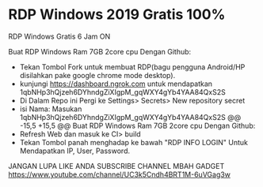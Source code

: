 # RDP Windows 2019 Gratis 100%
RDP Windows Gratis 6 Jam ON


Buat RDP Windows Ram 7GB 2core cpu Dengan Github:

+ Tekan Tombol Fork untuk membuat RDP(bagu pengguna Android/HP disilahkan pake google chrome mode desktop).
+ kunjungi https://dashboard.ngrok.com untuk mendapatkan 1qbNHp3hQjzeh6DYhndgZiXIgpM_gqWXY4gYb4YAA84QxS2S
+ Di Dalam Repo ini Pergi ke Settings> Secrets> New repository secret
+ isi Nama: Masukan 1qbNHp3hQjzeh6DYhndgZiXIgpM_gqWXY4gYb4YAA84QxS2S
	@@ -15,5 +15,5 @@ Buat RDP Windows Ram 7GB 2core cpu Dengan Github:
+ Refresh Web dan masuk ke CI> build
+ Tekan Tombol panah menghadap ke bawah "RDP INFO LOGIN" Untuk Mendapatkan IP, User, Password.

JANGAN LUPA LIKE ANDA SUBSCRIBE CHANNEL MBAH GADGET
https://www.youtube.com/channel/UC3k5Cndh4BRT1M-6uVGag3w
